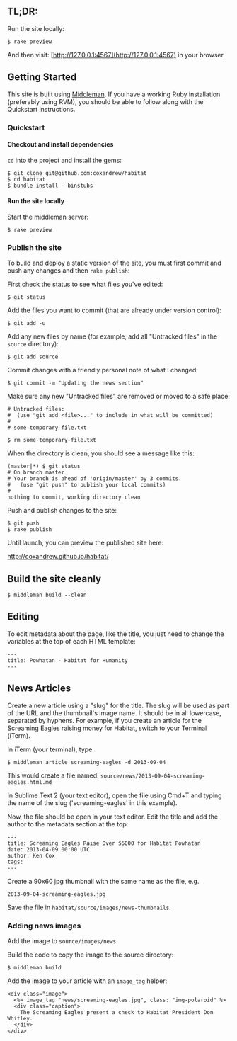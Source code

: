## TL;DR:

Run the site locally:

    $ rake preview

And then visit: [http://127.0.0.1:4567](http://127.0.0.1:4567) in your browser.

## Getting Started

This site is built using [Middleman](http://middlemanapp.com/). If you have a working Ruby installation (preferably using RVM), you should be able to follow along with the Quickstart instructions.

### Quickstart

#### Checkout and install dependencies

`cd` into the project and install the gems:

    $ git clone git@github.com:coxandrew/habitat
    $ cd habitat
    $ bundle install --binstubs

#### Run the site locally

Start the middleman server:

    $ rake preview

### Publish the site

To build and deploy a static version of the site, you must first commit and push any changes and then `rake publish`:

First check the status to see what files you've edited:

    $ git status

Add the files you want to commit (that are already under version control):

    $ git add -u

Add any new files by name (for example, add all "Untracked files" in the `source` directory):

    $ git add source

Commit changes with a friendly personal note of what I changed:

    $ git commit -m "Updating the news section"

Make sure any new "Untracked files" are removed or moved to a safe place:

    # Untracked files:
    #  (use "git add <file>..." to include in what will be committed)
    # 
    # some-temporary-file.txt

    $ rm some-temporary-file.txt

When the directory is clean, you should see a message like this:

    (master|*) $ git status
    # On branch master
    # Your branch is ahead of 'origin/master' by 3 commits.
    #   (use "git push" to publish your local commits)
    #
    nothing to commit, working directory clean

Push and publish changes to the site:

    $ git push
    $ rake publish

Until launch, you can preview the published site here:

http://coxandrew.github.io/habitat/

## Build the site cleanly

    $ middleman build --clean

## Editing

To edit metadata about the page, like the title, you just need to change the variables at the top of each HTML template:

    ---
    title: Powhatan - Habitat for Humanity
    ---

## News Articles

Create a new article using a "slug" for the title. The slug will be used as part of the URL and the thumbnail's image name. It should be in all lowercase, separated by hyphens. For example, if you create an article for the Screaming Eagles raising money for Habitat, switch to your Terminal (iTerm).

In iTerm (your terminal), type:

    $ middleman article screaming-eagles -d 2013-09-04

This would create a file named: `source/news/2013-09-04-screaming-eagles.html.md`

In Sublime Text 2 (your text editor), open the file using Cmd+T and typing the name of the slug ('screaming-eagles' in this example).

Now, the file should be open in your text editor. Edit the title and add the author to the metadata section at the top:

    ---
    title: Screaming Eagles Raise Over $6000 for Habitat Powhatan
    date: 2013-04-09 00:00 UTC
    author: Ken Cox
    tags:
    ---

Create a 90x60 jpg thumbnail with the same name as the file, e.g.

    2013-09-04-screaming-eagles.jpg

Save the file in `habitat/source/images/news-thumbnails`.

### Adding news images

Add the image to `source/images/news`

Build the code to copy the image to the source directory:

    $ middleman build

Add the image to your article with an `image_tag` helper:

    <div class="image">
      <%= image_tag "news/screaming-eagles.jpg", class: "img-polaroid" %>
      <div class="caption">
        The Screaming Eagles present a check to Habitat President Don Whitley.
      </div>
    </div>
